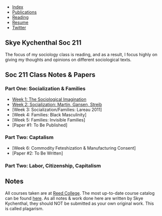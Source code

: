 - [Index](/)
- [Publications](/publications)
- [Reading](/reading)
- [Resume](/resume.pdf)
- [Twitter](https://www.twitter.com/skymochi64)

## Skye Kychenthal Soc 211

The focus of my sociology class is reading, and as a result, I focus highly on giving my thoughts and opinions on different sociological texts. 

## Soc 211 Class Notes & Papers

### Part One: Socialization & Families

- [Week 1: The Sociological Imagination](Week1)
- [Week 2: Socialization: Martin, Gansen, Streib](Week2)
- [Week 3: Socialization/Families: Lareau 2011]
- [Week 4: Families: Black Masculinity]
- [Week 5: Families: Invisible Families]
- [Paper #1: To Be Published]

### Part Two: Captalism

- [Week 6: Commodity Feteshization & Manufacturing Consent]
- [Paper #2: To Be Written]

### Part Two: Labor, Citizenship, Capitalism

## Notes

All courses taken are at [Reed College](https://www.reed.edu). The most up-to-date course catalog can be found [here](https://www.reed.edu/catalog/). As all notes & work done here are written by Skye Kychenthal, they should NOT be submitted as your own original work. This is called plagarism.

<!-- Last updated 2022-09-07 using a [static site generation script](https://github.com/SkyMocha/skymocha.github.io/blob/main/update.py) -->
